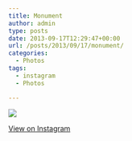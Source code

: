 ```yaml
---
title: Monument
author: admin
type: posts
date: 2013-09-17T12:29:47+00:00
url: /posts/2013/09/17/monument/
categories:
  - Photos
tags:
  - instagram
  - Photos

---
```

<img src="http://lobban.org/wordpress//HLIC/0487d77d36874003b02cf2533ce962cb.jpg" class="instagram-image" />

<p class="view-instagram">
  <a href="http://instagram.com/p/eXFvkHKltQ/">View on Instagram</a>
</p>